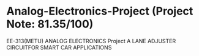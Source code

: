 # Analog-Electronics-Project (Project Note: 81.35/100)
EE-313(METU) ANALOG ELECTRONICS Project
A LANE ADJUSTER CIRCUITFOR SMART CAR APPLICATIONS<br/>
